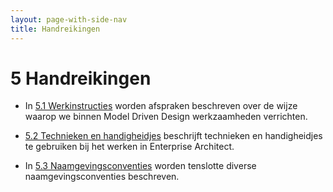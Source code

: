 ```yaml
---
layout: page-with-side-nav
title: Handreikingen
---
```

# 5 Handreikingen

- In [5.1 Werkinstructies](./Werkinstructies) worden afspraken beschreven over de wijze waarop we binnen Model Driven Design werkzaamheden verrichten.

- [5.2 Technieken en handigheidjes](./Handigheidjes) beschrijft technieken en handigheidjes te gebruiken bij het werken in Enterprise Architect.

- In [5.3 Naamgevingsconventies](./Naamgevingsconventies) worden tenslotte diverse naamgevingsconventies beschreven.
